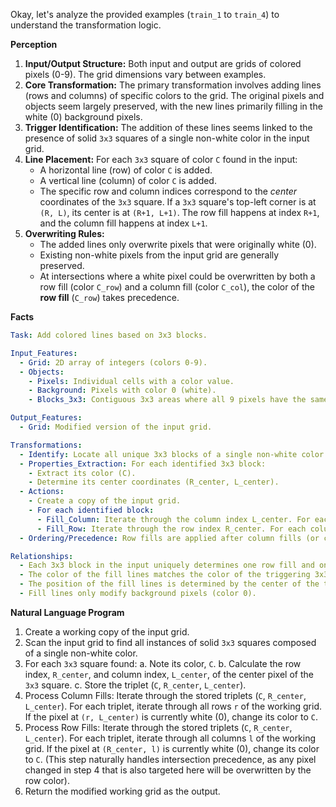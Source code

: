 Okay, let's analyze the provided examples (`train_1` to `train_4`) to understand the transformation logic.

**Perception**

1.  **Input/Output Structure:** Both input and output are grids of colored pixels (0-9). The grid dimensions vary between examples.
2.  **Core Transformation:** The primary transformation involves adding lines (rows and columns) of specific colors to the grid. The original pixels and objects seem largely preserved, with the new lines primarily filling in the white (0) background pixels.
3.  **Trigger Identification:** The addition of these lines seems linked to the presence of solid `3x3` squares of a single non-white color in the input grid.
4.  **Line Placement:** For each `3x3` square of color `C` found in the input:
    *   A horizontal line (row) of color `C` is added.
    *   A vertical line (column) of color `C` is added.
    *   The specific row and column indices correspond to the *center* coordinates of the `3x3` square. If a `3x3` square's top-left corner is at `(R, L)`, its center is at `(R+1, L+1)`. The row fill happens at index `R+1`, and the column fill happens at index `L+1`.
5.  **Overwriting Rules:**
    *   The added lines only overwrite pixels that were originally white (0).
    *   Existing non-white pixels from the input grid are generally preserved.
    *   At intersections where a white pixel could be overwritten by both a row fill (color `C_row`) and a column fill (color `C_col`), the color of the **row fill** (`C_row`) takes precedence.

**Facts**


```yaml
Task: Add colored lines based on 3x3 blocks.

Input_Features:
  - Grid: 2D array of integers (colors 0-9).
  - Objects:
    - Pixels: Individual cells with a color value.
    - Background: Pixels with color 0 (white).
    - Blocks_3x3: Contiguous 3x3 areas where all 9 pixels have the same non-white color.

Output_Features:
  - Grid: Modified version of the input grid.

Transformations:
  - Identify: Locate all unique 3x3 blocks of a single non-white color in the input grid.
  - Properties_Extraction: For each identified 3x3 block:
    - Extract its color (C).
    - Determine its center coordinates (R_center, L_center).
  - Actions:
    - Create a copy of the input grid.
    - For each identified block:
      - Fill_Column: Iterate through the column index L_center. For each row r, if the pixel (r, L_center) in the copied grid is white (0), change its color to C.
      - Fill_Row: Iterate through the row index R_center. For each column l, if the pixel (R_center, l) in the copied grid is white (0), change its color to C.
  - Ordering/Precedence: Row fills are applied after column fills (or conceptually have higher priority). If a white pixel is at the intersection of a column fill and a row fill, it takes the color of the row fill.

Relationships:
  - Each 3x3 block in the input uniquely determines one row fill and one column fill in the output.
  - The color of the fill lines matches the color of the triggering 3x3 block.
  - The position of the fill lines is determined by the center of the triggering 3x3 block.
  - Fill lines only modify background pixels (color 0).
```


**Natural Language Program**

1.  Create a working copy of the input grid.
2.  Scan the input grid to find all instances of solid `3x3` squares composed of a single non-white color.
3.  For each `3x3` square found:
    a.  Note its color, `C`.
    b.  Calculate the row index, `R_center`, and column index, `L_center`, of the center pixel of the `3x3` square.
    c.  Store the triplet (`C`, `R_center`, `L_center`).
4.  Process Column Fills: Iterate through the stored triplets (`C`, `R_center`, `L_center`). For each triplet, iterate through all rows `r` of the working grid. If the pixel at `(r, L_center)` is currently white (0), change its color to `C`.
5.  Process Row Fills: Iterate through the stored triplets (`C`, `R_center`, `L_center`). For each triplet, iterate through all columns `l` of the working grid. If the pixel at `(R_center, l)` is currently white (0), change its color to `C`. (This step naturally handles intersection precedence, as any pixel changed in step 4 that is also targeted here will be overwritten by the row color).
6.  Return the modified working grid as the output.